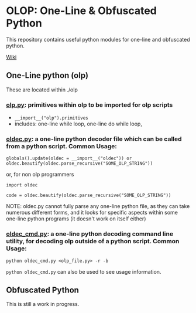 # OLOP: One-Line &amp; Obfuscated Python

This repository contains useful python modules for one-line and obfuscated python.

[Wiki](https://github.com/ShadowLugia650/olop/wiki)

## One-Line python (olp)
These are located within ./olp

### [olp.py](https://github.com/ShadowLugia650/olop/blob/master/olp/olp.py): primitives within olp to be imported for olp scripts
 * `__import__("olp").primitives`
 * includes: one-line while loop, one-line do while loop,

### [oldec.py](https://github.com/ShadowLugia650/olop/blob/master/olp/oldec.py): a one-line python decoder file which can be called from a python script. Common Usage:
```
globals().update(oldec = __import__("oldec")) or oldec.beautify(oldec.parse_recursive("SOME_OLP_STRING"))
```
or, for non olp programmers
```
import oldec

code = oldec.beautify(oldec.parse_recursive("SOME_OLP_STRING"))
```
NOTE: oldec.py cannot fully parse any one-line python file, as they can take numerous different forms, and it looks for specific aspects within some one-line python programs (it doesn't work on itself either) 

### [oldec_cmd.py](https://github.com/ShadowLugia650/olop/blob/master/olp/oldec_cmd.py): a one-line python decoding command line utility, for decoding olp outside of a python script. Common Usage:
```
python oldec_cmd.py <olp_file.py> -r -b
```
`python oldec_cmd.py` can also be used to see usage information.

## Obfuscated Python
This is still a work in progress.
